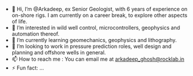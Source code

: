 - 👋 Hi, I’m @Arkadeep, ex Senior Geologist, with 6 years of experience on on-shore rigs. I am currently on a career break, to explore other aspects of life.
- 👀 I’m interested in wild well control, microcontrollers, geophysics and automation thereof.
- 🌱 I’m currently learning geomechanics, geophysics and lithography.
- 💞️ I’m looking to work in pressure prediction roles, well design and planning and offshore wells in general.
- 📫 How to reach me : You can email me at arkadeep_ghosh@rocklab.in
- ⚡ Fun fact: ...

<!---
GeoArkadeep/GeoArkadeep is a ✨ special ✨ repository because its `README.md` (this file) appears on your GitHub profile.
You can click the Preview link to take a look at your changes.
--->
